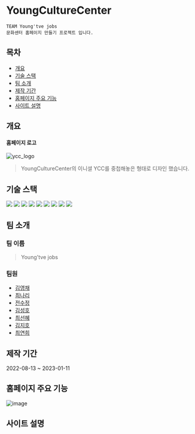 # YoungCultureCenter

```
TEAM Young'tve jobs
문화센터 홈페이지 만들기 프로젝트 입니다.
```


## 목차
- [개요](#개요)
- [기술 스택](#기술-스택)
- [팀 소개](#팀-소개)
- [제작 기간](#%EC%A0%9C%EC%9E%91-%EA%B8%B0%EA%B0%84)
- [홈페이지 주요 기능](#홈페이지-주요-기능)
- [사이트 설명](#사이트-설명)

## 개요
#### 홈페이지 로고
![ycc_logo](https://user-images.githubusercontent.com/69233747/196164673-6d2a30da-562d-455a-866a-df124eb0a3c3.png)
> YoungCultureCenter의 이니셜 YCC를 중첩해놓은 형태로 디자인 했습니다.


## 기술 스택
<img src="https://img.shields.io/badge/java-007396?style=for-the-badge&logo=java&logoColor=white"> <img src="https://img.shields.io/badge/html5-E34F26?style=for-the-badge&logo=html5&logoColor=white"> <img src="https://img.shields.io/badge/css-1572B6?style=for-the-badge&logo=css3&logoColor=white"> <img src="https://img.shields.io/badge/javascript-F7DF1E?style=for-the-badge&logo=javascript&logoColor=black"> <img src="https://img.shields.io/badge/jquery-0769AD?style=for-the-badge&logo=jquery&logoColor=white"> <img src="https://img.shields.io/badge/spring-6DB33F?style=for-the-badge&logo=spring&logoColor=white"> <img src="https://img.shields.io/badge/bootstrap-7952B3?style=for-the-badge&logo=bootstrap&logoColor=white"> <img src="https://img.shields.io/badge/apache tomcat-F8DC75?style=for-the-badge&logo=apachetomcat&logoColor=white"> <img src="https://img.shields.io/badge/postgres-%23316192.svg?style=for-the-badge&logo=postgresql&logoColor=white">

## 팀 소개
### 팀 이름
> Young'tve jobs

### 팀원

  * [김영채](https://github.com/Berry-G)
  * [최나리](https://github.com/Javaiary)
  * [전수정](https://github.com/asel0joo)
  * [김성호](https://github.com/xnlrlal)
  * [최선혜](https://github.com/Shyeo2)
  * [김지호](https://github.com/alwaysFinn)
  * [최연희](https://github.com/cyh6327)

## 제작 기간
2022-08-13 ~ 2023-01-11

## 홈페이지 주요 기능

![image](https://user-images.githubusercontent.com/69233747/203011146-645fac1c-cacd-4013-96c2-20c471f3044b.png)

## 사이트 설명
